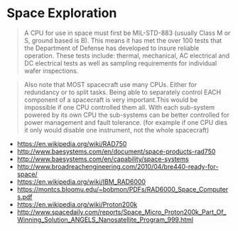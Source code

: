 # Space Exploration

> A CPU for use in space must first be MIL-STD-883 (usually Class M or S, ground based is B). This means it has met the over 100 tests that the Department of Defense has developed to insure reliable operation. These tests include: thermal, mechanical, AC electrical and DC electrical tests as well as sampling requirements for individual wafer inspections.

> Also note that MOST spacecraft use many CPUs. Either for redundancy or to split tasks. Being able to separately control EACH component of a spacecraft is very important.This would be impossible if one CPU controlled them all. With each sub-system powered by its own CPU the sub-systems can be better controlled for power management and fault tolerance. (for example if one CPU dies it only would disable one instrument, not the whole spacecraft)

- https://en.wikipedia.org/wiki/RAD750
- http://www.baesystems.com/en/document/space-products-rad750
- http://www.baesystems.com/en/capability/space-systems
- http://www.broadreachengineering.com/2010/04/bre440-ready-for-space/
- https://en.wikipedia.org/wiki/IBM_RAD6000
- https://montcs.bloomu.edu/~bobmon/PDFs/RAD6000_Space_Computers.pdf
- https://en.wikipedia.org/wiki/Proton200k
- http://www.spacedaily.com/reports/Space_Micro_Proton200k_Part_Of_Winning_Solution_ANGELS_Nanosatellite_Program_999.html